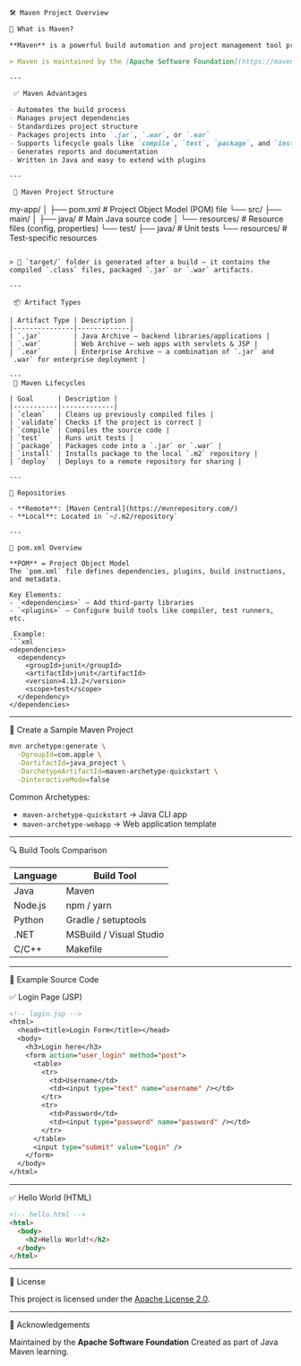 
```markdown
🛠️ Maven Project Overview

📌 What is Maven?

**Maven** is a powerful build automation and project management tool primarily used for Java projects. It simplifies dependency management, project structure, build lifecycles, and packaging. Though most commonly used with Java, Maven also supports languages like C#, Scala, and Ruby.

> Maven is maintained by the [Apache Software Foundation](https://maven.apache.org/).

---

 ✅ Maven Advantages

- Automates the build process
- Manages project dependencies
- Standardizes project structure
- Packages projects into `.jar`, `.war`, or `.ear`
- Supports lifecycle goals like `compile`, `test`, `package`, and `install`
- Generates reports and documentation
- Written in Java and easy to extend with plugins

---

 📁 Maven Project Structure

```

my-app/
│
├── pom.xml                  # Project Object Model (POM) file
└── src/
├── main/
│   ├── java/            # Main Java source code
│   └── resources/       # Resource files (config, properties)
└── test/
├── java/            # Unit tests
└── resources/       # Test-specific resources

````

> 📂 `target/` folder is generated after a build — it contains the compiled `.class` files, packaged `.jar` or `.war` artifacts.

---

 📦 Artifact Types

| Artifact Type | Description |
|---------------|-------------|
| `.jar`        | Java Archive – backend libraries/applications |
| `.war`        | Web Archive – web apps with servlets & JSP |
| `.ear`        | Enterprise Archive – a combination of `.jar` and `.war` for enterprise deployment |

---
 🔄 Maven Lifecycles

| Goal      | Description |
|-----------|-------------|
| `clean`   | Cleans up previously compiled files |
| `validate`| Checks if the project is correct |
| `compile` | Compiles the source code |
| `test`    | Runs unit tests |
| `package` | Packages code into a `.jar` or `.war` |
| `install` | Installs package to the local `.m2` repository |
| `deploy`  | Deploys to a remote repository for sharing |

---

🔧 Repositories

- **Remote**: [Maven Central](https://mvnrepository.com/)
- **Local**: Located in `~/.m2/repository`

---

📄 pom.xml Overview

**POM** = Project Object Model  
The `pom.xml` file defines dependencies, plugins, build instructions, and metadata.

Key Elements:
- `<dependencies>` – Add third-party libraries
- `<plugins>` – Configure build tools like compiler, test runners, etc.

 Example:
```xml
<dependencies>
  <dependency>
    <groupId>junit</groupId>
    <artifactId>junit</artifactId>
    <version>4.13.2</version>
    <scope>test</scope>
  </dependency>
</dependencies>
````

---

 🚀 Create a Sample Maven Project

```bash
mvn archetype:generate \
  -DgroupId=com.apple \
  -DartifactId=java_project \
  -DarchetypeArtifactId=maven-archetype-quickstart \
  -DinteractiveMode=false
```

 Common Archetypes:

* `maven-archetype-quickstart` → Java CLI app
* `maven-archetype-webapp` → Web application template

---

🔍 Build Tools Comparison

| Language | Build Tool              |
| -------- | ----------------------- |
| Java     | Maven                   |
| Node.js  | npm / yarn              |
| Python   | Gradle / setuptools     |
| .NET     | MSBuild / Visual Studio |
| C/C++    | Makefile                |

---

🧪 Example Source Code

 ✅ Login Page (JSP)

```jsp
<!-- login.jsp -->
<html>
  <head><title>Login Form</title></head>
  <body>
    <h3>Login here</h3>
    <form action="user_login" method="post">
      <table>
        <tr>
          <td>Username</td>
          <td><input type="text" name="username" /></td>
        </tr>
        <tr>
          <td>Password</td>
          <td><input type="password" name="password" /></td>
        </tr>
      </table>
      <input type="submit" value="Login" />
    </form>
  </body>
</html>
```

---

✅ Hello World (HTML)

```html
<!-- hello.html -->
<html>
  <body>
    <h2>Hello World!</h2>
  </body>
</html>
```

---

 📎 License

This project is licensed under the [Apache License 2.0](https://www.apache.org/licenses/LICENSE-2.0).

---

 🙌 Acknowledgements

Maintained by the **Apache Software Foundation**
Created as part of Java Maven learning.

